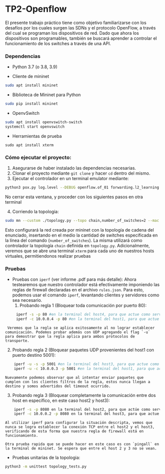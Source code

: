 # TP2-Openflow

El presente trabajo práctico tiene como objetivo familiarizarse con los desafíos por los cuales surgen las SDNs y el protocolo OpenFlow, a través del cual se programan los dispositivos de red. Dado que ahora los dispositivos son programables, también se buscará aprender a controlar el funcionamiento de los switches a través de una API.

### Dependencias

* Python 3.7 (o 3.8, 3.9)

* Cliente de mininet
```sh
sudo apt install mininet
```

* Biblioteca de Mininet para Python
``` sh
sudo pip install mininet
```

* OpenvSwitch
```sh
sudo apt install openvswitch-switch
systemctl start openvswitch
```

* Herramientas de prueba
```
sudo apt install xterm
```

### Cómo ejecutar el proyecto:
1. Asegurarse de haber instalado las dependencias necesarias.
2. Clonar el proyecto mediante `git clone` y hacer `cd` dentro del mismo.
3. Ejecutar el controlador en un terminal emulator mediante:

``` sh
python3 pox.py log.level --DEBUG openflow.of_01 forwarding.l2_learning controller
```
  No cerrar esta ventana, y proceder con los siguientes pasos en otra terminal

4. Corriendo la topologia:
``` sh
sudo mn --custom ./topology.py --topo chain,number_of_switches=2 --mac --arp -x --switch ovsk --controller remote
```
  Esto configurará la red creada por mininet con la topología de cadena del enunciado, insertando en el medio la cantidad de switches especificada en la línea del comando  (`number_of_switches`). La misma utilizará como controlador la topología `chain` definida en `topology.py`. Adicionalmente, veremos que se abre una terminal `xterm` para cada uno de nuestros hosts virtuales, permitiendonos realizar pruebas

### Pruebas
* Pruebas con `iperf` (ver informe .pdf para más detalle):
Ahora testearemos que nuestro controlador está efectivamente imponiendo las reglas de firewall declaradas en el archivo `rules.json`. Para esto, podemos usar el comando `iperf`, levantando clientes y servidores como sea necesario.
  1. Probando regla 1 (Bloquear toda comunicación por puerto 80):
```sh
     iperf -s -p 80 #en la terminal del host4, para que actue como servidor escuchando en el puerto 80.
     iperf -c 10.0.0.4 -p 80 #en la terminal del host1, para que actue como cliente e intente hacer la request.
```
     Veremos que la regla se aplica exitosamente al no lograr establecer comunicación. Podemos probar además con UDP agregando el flag `-u` para demostrar que la regla aplica para ambos protocolos de transporte.

  2. Probando regla 2 (Bloquear paquetes UDP provenientes del host1 con puerto destino 5001):
```sh
    iperf -u -s -p 5001 #en la terminal del host3, para que actue como servidor UDP en el puerto 5001.
    iperf -u -c 10.0.0.3 -p 5001 #en la terminal del host1, para que actue como cliente e intente hacer la request.
```
    Nuevamente podemos observar que al intentar enviar paquetes que cumplen con los clientes filtros de la regla, estos nunca llegan a destino y somos advertidos del timeout ocurrido.

  3. Probando regla 3 (Bloquear completamente la comunicación entre dos host en específico, en este caso host2 y host3):
 ```sh
     iperf -s -p 8080 en la terminal del host2, para que actúe como servidor en el puerto 8080.
     iperf -c 10.0.0.2 -p 8080 en la terminal del host3, para que actue como cliente e intente hacer la request.
 ```
    Al utilizar iperf para configurar la situación descripta, vemos que nunca se logra establecer la conexión TCP entre el host2 y el host3, verificando de esta forma que nuestra regla de firewall está en funcionamiento.
    
    Otra prueba rapida que se puede hacer en este caso es con `pingall` en la terminal de mininet. Se espera que entre el host 2 y 3 no se vean.


* Pruebas unitarias de la topologia:
``` sh
python3 -m unittest topology_tests.py
```
